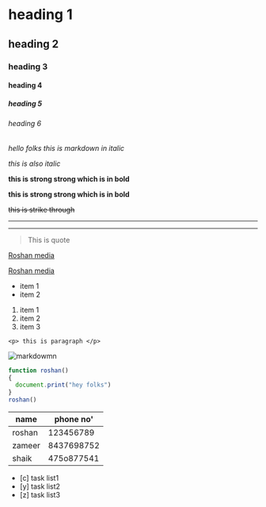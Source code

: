 <!--heading-->
# heading 1
## heading 2
### heading 3
#### heading 4
##### heading 5
###### heading 6


<!--italic-->
*hello folks this is markdown in italic*

_this is also italic_

<!--strong-->
**this is strong strong which is in bold**

__this is strong strong which is in bold__

<!--strikes-->
~~this is strike through~~

<!-- horizontal-->
---
___
<!--blockquote-->
> This is quote

<!-- links-->
[Roshan media](http://www.roshan.com)

[Roshan media](http://www.roshan.com "danger do not click hahahaha")

<!-- un orderted list-->

* item 1
* item 2


<!-- unordered list-->

1. item 1
1. item 2
1. item 3

<!-- inline code-->
`<p> this is paragraph </p>`


<!-- image-->

![markdowmn](https://encrypted-tbn0.gstatic.com/images?q=tbn:ANd9GcTW2-C8W3layIgzqG5_ATbATJ08RAbfI21cVw&usqp=CAU)

<!--code block-->
```javascript
function roshan()
{
  document.print("hey folks")
}
roshan()
```

<!--table-->
|name   | phone no'|
|-------|----------|
|roshan |123456789 |
|zameer |8437698752|
|shaik  |475o877541|

<!--task list-->
* [c] task list1
* [y] task list2
* [z] task list3

